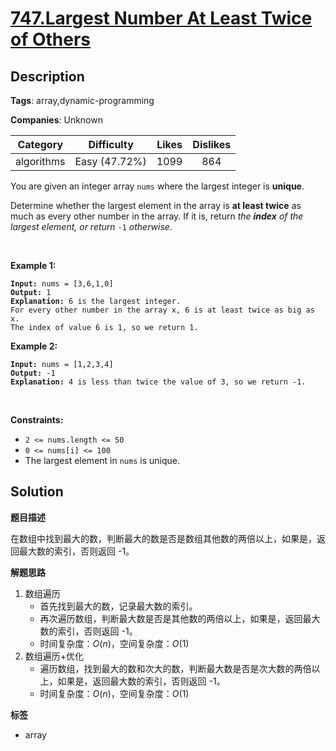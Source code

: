 # [747.Largest Number At Least Twice of Others](https://leetcode.com/problems/largest-number-at-least-twice-of-others/description/)

## Description

**Tags**: array,dynamic-programming

**Companies**: Unknown

|  Category  |  Difficulty   | Likes | Dislikes |
| :--------: | :-----------: | :---: | :------: |
| algorithms | Easy (47.72%) | 1099  |   864    |

<p>You are given an integer array <code>nums</code> where the largest integer is <strong>unique</strong>.</p>
<p>Determine whether the largest element in the array is <strong>at least twice</strong> as much as every other number in the array. If it is, return <em>the <strong>index</strong> of the largest element, or return </em><code>-1</code><em> otherwise</em>.</p>
<p>&nbsp;</p>
<p><strong class="example">Example 1:</strong></p>
<pre><code><strong>Input:</strong> nums = [3,6,1,0]
<strong>Output:</strong> 1
<strong>Explanation:</strong> 6 is the largest integer.
For every other number in the array x, 6 is at least twice as big as x.
The index of value 6 is 1, so we return 1.</code></pre>
<p><strong class="example">Example 2:</strong></p>
<pre><code><strong>Input:</strong> nums = [1,2,3,4]
<strong>Output:</strong> -1
<strong>Explanation:</strong> 4 is less than twice the value of 3, so we return -1.</code></pre>
<p>&nbsp;</p>
<p><strong>Constraints:</strong></p>
<ul>
  <li><code>2 &lt;= nums.length &lt;= 50</code></li>
  <li><code>0 &lt;= nums[i] &lt;= 100</code></li>
  <li>The largest element in <code>nums</code> is unique.</li>
</ul>

## Solution

**题目描述**

在数组中找到最大的数，判断最大的数是否是数组其他数的两倍以上，如果是，返回最大数的索引，否则返回 -1。

**解题思路**

1. 数组遍历
   - 首先找到最大的数，记录最大数的索引。
   - 再次遍历数组，判断最大数是否是其他数的两倍以上，如果是，返回最大数的索引，否则返回 -1。
   - 时间复杂度：$O(n)$，空间复杂度：$O(1)$
2. 数组遍历+优化
   - 遍历数组，找到最大的数和次大的数，判断最大数是否是次大数的两倍以上，如果是，返回最大数的索引，否则返回 -1。
   - 时间复杂度：$O(n)$，空间复杂度：$O(1)$

**标签**

- array

